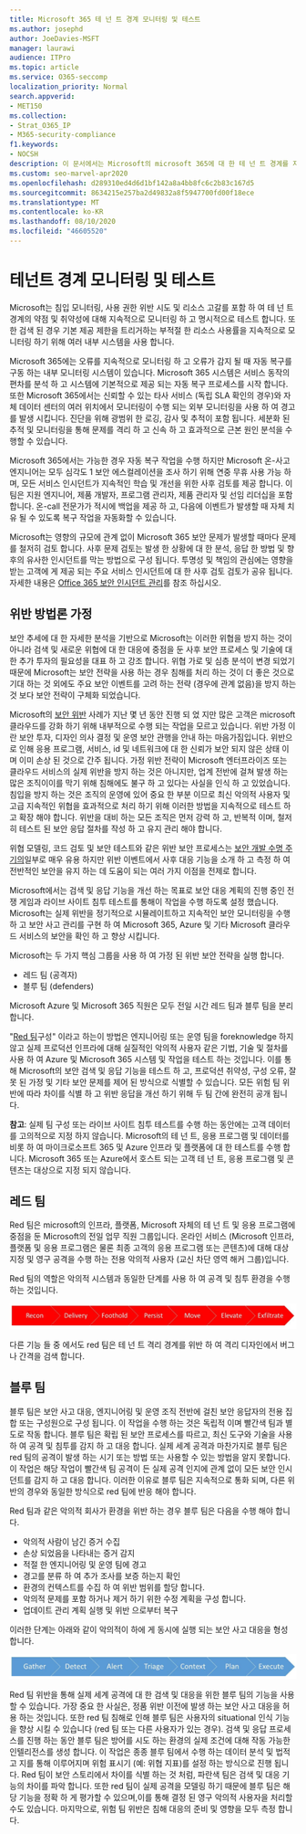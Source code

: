 ```yaml
---
title: Microsoft 365 테 넌 트 경계 모니터링 및 테스트
ms.author: josephd
author: JoeDavies-MSFT
manager: laurawi
audience: ITPro
ms.topic: article
ms.service: O365-seccomp
localization_priority: Normal
search.appverid:
- MET150
ms.collection:
- Strat_O365_IP
- M365-security-compliance
f1.keywords:
- NOCSH
description: 이 문서에서는 Microsoft의 microsoft 365에 대 한 테 넌 트 경계를 지속적으로 모니터링 하 고 테스트 하는 방법을 알아봅니다.
ms.custom: seo-marvel-apr2020
ms.openlocfilehash: d289310ed4d6d1bf142a8a4bb8fc6c2b83c167d5
ms.sourcegitcommit: 8634215e257ba2d49832a8f5947700fd00f18ece
ms.translationtype: MT
ms.contentlocale: ko-KR
ms.lasthandoff: 08/10/2020
ms.locfileid: "46605520"
---
```

# <a name="monitoring-and-testing-tenant-boundaries"></a>테넌트 경계 모니터링 및 테스트

Microsoft는 침입 모니터링, 사용 권한 위반 시도 및 리소스 고갈를 포함 하 여 테 넌 트 경계의 약점 및 취약성에 대해 지속적으로 모니터링 하 고 명시적으로 테스트 합니다. 또한 검색 된 경우 기본 제공 제한을 트리거하는 부적절 한 리소스 사용률을 지속적으로 모니터링 하기 위해 여러 내부 시스템을 사용 합니다.

Microsoft 365에는 오류를 지속적으로 모니터링 하 고 오류가 감지 될 때 자동 복구를 구동 하는 내부 모니터링 시스템이 있습니다. Microsoft 365 시스템은 서비스 동작의 편차를 분석 하 고 시스템에 기본적으로 제공 되는 자동 복구 프로세스를 시작 합니다. 또한 Microsoft 365에서는 신뢰할 수 있는 타사 서비스 (독립 SLA 확인의 경우)와 자체 데이터 센터의 여러 위치에서 모니터링이 수행 되는 외부 모니터링을 사용 하 여 경고를 발생 시킵니다. 진단을 위해 광범위 한 로깅, 감사 및 추적이 포함 됩니다. 세분화 된 추적 및 모니터링을 통해 문제를 격리 하 고 신속 하 고 효과적으로 근본 원인 분석을 수행할 수 있습니다.

Microsoft 365에서는 가능한 경우 자동 복구 작업을 수행 하지만 Microsoft 온-사고 엔지니어는 모두 심각도 1 보안 에스컬레이션을 조사 하기 위해 연중 무휴 사용 가능 하며, 모든 서비스 인시던트가 지속적인 학습 및 개선을 위한 사후 검토를 제공 합니다. 이 팀은 지원 엔지니어, 제품 개발자, 프로그램 관리자, 제품 관리자 및 선임 리더십을 포함 합니다. 온-call 전문가가 적시에 백업을 제공 하 고, 다음에 이벤트가 발생할 때 자체 치유 될 수 있도록 복구 작업을 자동화할 수 있습니다.

Microsoft는 영향의 규모에 관계 없이 Microsoft 365 보안 문제가 발생할 때마다 문제를 철저히 검토 합니다. 사후 문제 검토는 발생 한 상황에 대 한 분석, 응답 한 방법 및 향후의 유사한 인시던트를 막는 방법으로 구성 됩니다. 투명성 및 책임의 관심에는 영향을 받는 고객에 게 제공 되는 주요 서비스 인시던트에 대 한 사후 검토 검토가 공유 됩니다. 자세한 내용은 [Office 365 보안 인시던트 관리](https://aka.ms/Office365SIM)를 참조 하십시오.

## <a name="assume-breach-methodology"></a>위반 방법론 가정

보안 추세에 대 한 자세한 분석을 기반으로 Microsoft는 이러한 위협을 방지 하는 것이 아니라 검색 및 새로운 위협에 대 한 대응에 중점을 둔 사후 보안 프로세스 및 기술에 대 한 추가 투자의 필요성을 대표 하 고 강조 합니다. 위협 가로 및 심층 분석이 변경 되었기 때문에 Microsoft는 보안 전략을 사용 하는 경우 침해를 처리 하는 것이 더 좋은 것으로 기대 하는 것 외에도 주요 보안 이벤트를 고려 하는 전략 (경우에 관계 없음)을 방지 하는 것 보다 보안 전략이 구체화 되었습니다.

Microsoft의 [보안 위반](https://www.microsoft.com/TrustCenter/Security/default.aspx) 사례가 지난 몇 년 동안 진행 되 었 지만 많은 고객은 microsoft 클라우드를 강화 하기 위해 내부적으로 수행 되는 작업을 모르고 있습니다. 위반 가정 이란 보안 투자, 디자인 의사 결정 및 운영 보안 관행을 안내 하는 마음가짐입니다. 위반으로 인해 응용 프로그램, 서비스, id 및 네트워크에 대 한 신뢰가 보안 되지 않은 상태 이며 이미 손상 된 것으로 간주 됩니다. 가정 위반 전략이 Microsoft 엔터프라이즈 또는 클라우드 서비스의 실제 위반을 방지 하는 것은 아니지만, 업계 전반에 걸쳐 발생 하는 많은 조직이이를 막기 위해 침해에도 불구 하 고 있다는 사실을 인식 하 고 있었습니다. 침입을 방지 하는 것은 조직의 운영에 있어 중요 한 부분 이므로 최신 악의적 사용자 및 고급 지속적인 위협을 효과적으로 처리 하기 위해 이러한 방법을 지속적으로 테스트 하 고 확장 해야 합니다. 위반을 대비 하는 모든 조직은 먼저 강력 하 고, 반복적 이며, 철저히 테스트 된 보안 응답 절차를 작성 하 고 유지 관리 해야 합니다.

위협 모델링, 코드 검토 및 보안 테스트와 같은 위반 보안 프로세스는 [보안 개발 수명 주기의](https://www.microsoft.com/securityengineering/sdl/)일부로 매우 유용 하지만 위반 이벤트에서 사후 대응 기능을 소개 하 고 측정 하 여 전반적인 보안을 유지 하는 데 도움이 되는 여러 가지 이점을 전제로 합니다.

Microsoft에서는 검색 및 응답 기능을 개선 하는 목표로 보안 대응 계획의 진행 중인 전쟁 게임과 라이브 사이트 침투 테스트를 통해이 작업을 수행 하도록 설정 했습니다. Microsoft는 실제 위반을 정기적으로 시뮬레이트하고 지속적인 보안 모니터링을 수행 하 고 보안 사고 관리를 구현 하 여 Microsoft 365, Azure 및 기타 Microsoft 클라우드 서비스의 보안을 확인 하 고 향상 시킵니다.

Microsoft는 두 가지 핵심 그룹을 사용 하 여 가정 된 위반 보안 전략을 실행 합니다.
- 레드 팀 (공격자)
- 블루 팀 (defenders)

Microsoft Azure 및 Microsoft 365 직원은 모두 전일 시간 레드 팀과 블루 팀을 분리 합니다.

"[Red 팀](https://go.microsoft.com/fwlink/?linkid=518599)구성" 이라고 하는이 방법은 엔지니어링 또는 운영 팀을 foreknowledge 하지 않고 실제 프로덕션 인프라에 대해 실질적인 악의적 사용자 같은 기법, 기술 및 절차를 사용 하 여 Azure 및 Microsoft 365 시스템 및 작업을 테스트 하는 것입니다. 이를 통해 Microsoft의 보안 검색 및 응답 기능을 테스트 하 고, 프로덕션 취약성, 구성 오류, 잘못 된 가정 및 기타 보안 문제를 제어 된 방식으로 식별할 수 있습니다. 모든 위험 팀 위반에 따라 차이를 식별 하 고 위반 응답을 개선 하기 위해 두 팀 간에 완전히 공개 됩니다.

**참고**: 실제 팀 구성 또는 라이브 사이트 침투 테스트를 수행 하는 동안에는 고객 데이터를 고의적으로 지정 하지 않습니다. Microsoft의 테 넌 트, 응용 프로그램 및 데이터를 비롯 하 여 마이크로소프트 365 및 Azure 인프라 및 플랫폼에 대 한 테스트를 수행 합니다. Microsoft 365 또는 Azure에서 호스트 되는 고객 테 넌 트, 응용 프로그램 및 콘텐츠는 대상으로 지정 되지 않습니다.

## <a name="red-teams"></a>레드 팀

Red 팀은 microsoft의 인프라, 플랫폼, Microsoft 자체의 테 넌 트 및 응용 프로그램에 중점을 둔 Microsoft의 전일 업무 직원 그룹입니다. 온라인 서비스 (Microsoft 인프라, 플랫폼 및 응용 프로그램은 물론 최종 고객의 응용 프로그램 또는 콘텐츠)에 대해 대상 지정 및 영구 공격을 수행 하는 전용 악의적 사용자 (교신 차단 영역 해커 그룹)입니다.

Red 팀의 역할은 악의적 시스템과 동일한 단계를 사용 하 여 공격 및 침투 환경을 수행 하는 것입니다.
 
![위반 단계](media/office-365-isolation-breach-stages.png)

다른 기능 들 중 에서도 red 팀은 테 넌 트 격리 경계를 위반 하 여 격리 디자인에서 버그나 간격을 검색 합니다.

## <a name="blue-teams"></a>블루 팀

블루 팀은 보안 사고 대응, 엔지니어링 및 운영 조직 전반에 걸친 보안 응답자의 전용 집합 또는 구성원으로 구성 됩니다. 이 작업을 수행 하는 것은 독립적 이며 빨간색 팀과 별도로 작동 합니다. 블루 팀은 확립 된 보안 프로세스를 따르고, 최신 도구와 기술을 사용 하 여 공격 및 침투를 감지 하 고 대응 합니다. 실제 세계 공격과 마찬가지로 블루 팀은 red 팀의 공격이 발생 하는 시기 또는 방법 또는 사용할 수 있는 방법을 알지 못합니다. 이 작업은 해당 작업이 빨간색 팀 공격이 든 실제 공격 인지에 관계 없이 모든 보안 인시던트를 감지 하 고 대응 합니다. 이러한 이유로 블루 팀은 지속적으로 통화 되며, 다른 위반의 경우와 동일한 방식으로 red 팀에 반응 해야 합니다.

Red 팀과 같은 악의적 회사가 환경을 위반 하는 경우 블루 팀은 다음을 수행 해야 합니다.

- 악의적 사람이 남긴 증거 수집
- 손상 되었음을 나타내는 증거 감지
- 적절 한 엔지니어링 및 운영 팀에 경고
- 경고를 분류 하 여 추가 조사를 보증 하는지 확인
- 환경의 컨텍스트를 수집 하 여 위반 범위를 할당 합니다.
- 악의적 문제를 포함 하거나 제거 하기 위한 수정 계획을 구성 합니다.
- 업데이트 관리 계획 실행 및 위반 으로부터 복구

이러한 단계는 아래와 같이 악의적이 하에 게 동시에 실행 되는 보안 사고 대응을 형성 합니다.
 
![위반 응답 단계](media/office-365-isolation-breach-response-stages.png)

Red 팀 위반을 통해 실제 세계 공격에 대 한 검색 및 대응을 위한 블루 팀의 기능을 사용할 수 있습니다. 가장 중요 한 사실은, 정품 위반 이전에 발생 하는 보안 사고 대응을 허용 하는 것입니다. 또한 red 팀 침해로 인해 블루 팀은 사용자의 situational 인식 기능을 향상 시킬 수 있습니다 (red 팀 또는 다른 사용자가 있는 경우). 검색 및 응답 프로세스를 진행 하는 동안 블루 팀은 방어를 시도 하는 환경의 실제 조건에 대해 작동 가능한 인텔리전스를 생성 합니다. 이 작업은 종종 블루 팀에서 수행 하는 데이터 분석 및 법적 고 지를 통해 이루어지며 위험 표시기 (예: 위협 지표)를 설정 하는 방식으로 진행 됩니다. Red 팀이 보안 스토리에서 차이를 식별 하는 것 처럼, 파란색 팀은 검색 및 대응 기능의 차이를 파악 합니다. 또한 red 팀이 실제 공격을 모델링 하기 때문에 블루 팀은 해당 기능을 정확 하 게 평가할 수 있으며,이를 통해 결정 된 영구 악의적 사용자을 처리할 수도 있습니다. 마지막으로, 위험 팀 위반은 침해 대응의 준비 및 영향을 모두 측정 합니다.
